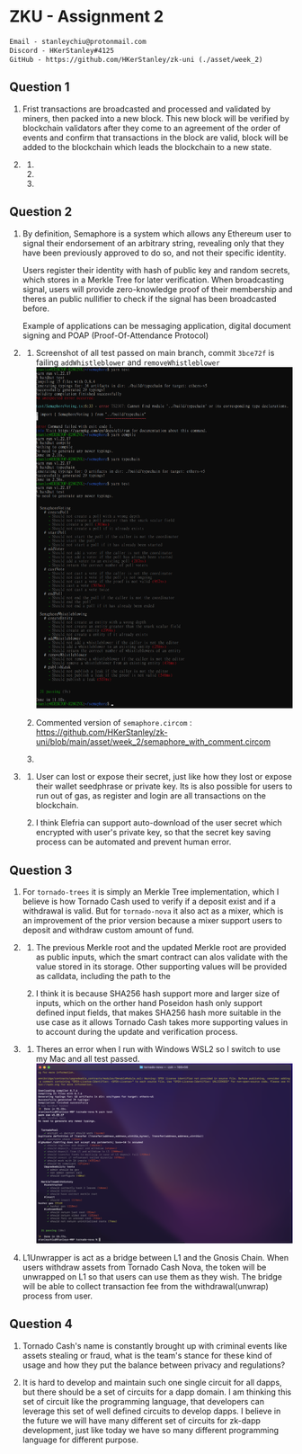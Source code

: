 # ZKU - Assignment 2

    Email - stanleychiu@protonmail.com
    Discord - HKerStanley#4125
    GitHub - https://github.com/HKerStanley/zk-uni (./asset/week_2)

## Question 1

1. Frist transactions are broadcasted and processed and validated by miners, then packed into a new block. This new block will be verified by blockchain validators after they come to an agreement of the order of events and confirm that transactions in the block are valid, block will be added to the blockchain which leads the blockchain to a new state.

2. 1.
   2.
   3.

## Question 2

1.  By definition, Semaphore is a system which allows any Ethereum user to signal their endorsement of an arbitrary string, revealing only that they have been previously approved to do so, and not their specific identity.

    Users register their identity with hash of public key and random secrets, which stores in a Merkle Tree for later verification. When broadcasting signal, users will provide zero-knowledge proof of their membership and theres an public nullifier to check if the signal has been broadcasted before.

    Example of applications can be messaging application, digital document signing and POAP (Proof-Of-Attendance Protocol)

2.  1.  Screenshot of all test passed on main branch, commit `3bce72f` is failing `addWhistleblower` and `removeWhistleblower`
        ![Alt text](screenshot_q2_2_1.png "Q2 Part 2 Task 1")

    2.  Commented version of `semaphore.circom` : <https://github.com/HKerStanley/zk-uni/blob/main/asset/week_2/semaphore_with_comment.circom>

    3.

3.  1. User can lost or expose their secret, just like how they lost or expose their wallet seedphrase or private key. Its is also possible for users to run out of gas, as register and login are all transactions on the blockchain.

    2. I think Elefria can support auto-download of the user secret which encrypted with user's private key, so that the secret key saving process can be automated and prevent human error.

## Question 3

1. For `tornado-trees` it is simply an Merkle Tree implementation, which I believe is how Tornado Cash used to verify if a deposit exist and if a withdrawal is valid. But for `tornado-nova` it also act as a mixer, which is an improvement of the prior version because a mixer support users to deposit and withdraw custom amount of fund.

2. 1. The previous Merkle root and the updated Merkle root are provided as public inputs, which the smart contract can alos validate with the value stored in its storage. Other supporting values will be provided as calldata, including the path to the

   2. I think it is because SHA256 hash support more and larger size of inputs, which on the orther hand Poseidon hash only support defined input fields, that makes SHA256 hash more suitable in the use case as it allows Tornado Cash takes more supporting values in to account during the update and verification process.

3. 1. Theres an error when I run with Windows WSL2 so I switch to use my Mac and all test passed.
      ![Alt text](screenshot_q3_3_1.png "Q3 Part 3 Task 1")

4. L1Unwrapper is act as a bridge between L1 and the Gnosis Chain. When users withdraw assets from Tornado Cash Nova, the token will be unwrapped on L1 so that users can use them as they wish. The bridge will be able to collect transaction fee from the withdrawal(unwrap) process from user.

## Question 4

1. Tornado Cash's name is constantly brought up with criminal events like assets stealing or fraud, what is the team's stance for these kind of usage and how they put the balance between privacy and regulations?

2. It is hard to develop and maintain such one single circuit for all dapps, but there should be a set of circuits for a dapp domain. I am thinking this set of circuit like the programming language, that developers can leverage this set of well defined circuits to develop dapps. I believe in the future we will have many different set of circuits for zk-dapp development, just like today we have so many different programming language for different purpose.
